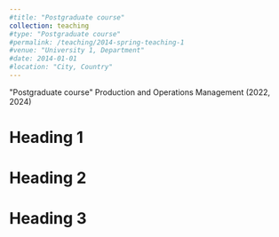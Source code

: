 ```yaml
---
#title: "Postgraduate course"
collection: teaching
#type: "Postgraduate course"
#permalink: /teaching/2014-spring-teaching-1
#venue: "University 1, Department"
#date: 2014-01-01
#location: "City, Country"
---
```

"Postgraduate course"
Production and Operations Management (2022, 2024)

Heading 1
======

Heading 2
======

Heading 3
======
